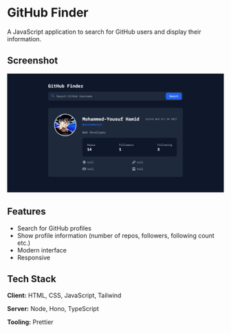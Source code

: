# GitHub Finder
A JavaScript application to search for GitHub users and display their information.

## Screenshot
![App image](https://github.com/mohammedyh/github-finder/blob/main/public/images/screenshot-redesign.png)

## Features
- Search for GitHub profiles
- Show profile information (number of repos, followers, following count etc.)
- Modern interface
- Responsive

## Tech Stack

**Client:** HTML, CSS, JavaScript, Tailwind

**Server:** Node, Hono, TypeScript

**Tooling:** Prettier
